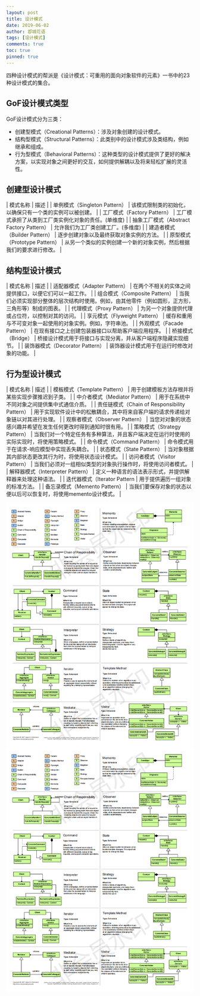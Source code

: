 ```yaml
---
layout: post
title: 设计模式
date: 2019-06-02
author: 邶城花语
tags: [设计模式]
comments: true
toc: true
pinned: true
---
```

四种设计模式的帮派是《设计模式：可重用的面向对象软件的元素》一书中的23种设计模式的集合。

## GoF设计模式类型
GoF设计模式分为三类：

- 创建型模式（Creational Patterns）：涉及对象创建的设计模式。
- 结构型模式（Structural Patterns）：此类别中的设计模式涉及类结构，例如继承和组成。
- 行为型模式（Behavioral Patterns）：这种类型的设计模式提供了更好的解决方案，以实现对象之间更好的交互，如何提供解耦以及将来轻松扩展的灵活性。

## 创建型设计模式

|   模式名称    |   描述    |
|   单例模式（Singleton Pattern）    |  该模式限制类的初始化，以确保只有一个类的实例可以被创建。 |
|   工厂模式（Factory Pattern）  |  工厂模式承担了从类到工厂类实例化对象的责任。(单维度)   |
|   抽象工厂模式（Abstract Factory Pattern）    |   允许我们为工厂类创建工厂。(多维度) |
|   建造者模式（Builder Pattern）  |    逐步创建对象以及最终获取对象实例的方法。   |
|   原型模式（Prototype Pattern）    |  从另一个类似的实例创建一个新的对象实例，然后根据我们的要求进行修改。   |

## 结构型设计模式

|   模式名称    |   描述    |
|   适配器模式（Adapter Pattern）	|   在两个不相关的实体之间提供接口，以便它们可以一起工作。  |
|   组合模式（Composite Pattern）	|   当我们必须实现部分整体的层次结构时使用。例如，由其他零件（例如圆形，正方形，三角形等）制成的图表。    |
|   代理模式（Proxy Pattern）    |   为另一个对象提供代理或占位符，以控制对其的访问。    |
|   享元模式（Flyweight Pattern）    |   缓存和重用与不可变对象一起使用的对象实例。例如，字符串池。  |
|   外观模式（Facade Pattern）	|   在现有接口之上创建包装器接口以帮助客户端应用程序。  |
|   桥接模式（Bridge）	|   桥接设计模式用于将接口与实现分离，并从客户端程序隐藏实现细节。  |
|   装饰器模式（Decorator Pattern）	|   装饰器设计模式用于在运行时修改对象的功能。  |

## 行为型设计模式

|   模式名称	|   描述    |
|   模板模式（Template Pattern）	|   用于创建模板方法存根并将某些实现步骤推迟到子类。    |
|   中介者模式（Mediator Pattern）	|   用于在系统中不同对象之间提供集中式通信介质。    |
|   责任链模式（Chain of Responsibility Pattern）	|   用于实现软件设计中的松散耦合，其中将来自客户端的请求传递给对象链以对其进行处理。    |
|   观察者模式（Observer Pattern）	|   当您对对象的状态感兴趣并希望在发生任何更改时得到通知时很有用。  |
|   策略模式（Strategy Pattern）	|   当我们对一个特定任务有多种算法，并且客户端决定在运行时使用的实际实现时，将使用策略模式。    |
|   命令模式（Command Pattern）	|   命令模式用于在请求-响应模型中实现丢失耦合。 |
|   状态模式（State Pattern）	|   当对象根据其内部状态更改其行为时，将使用状态设计模式。  |
|   访问者模式（Visitor Pattern）	|   当我们必须对一组相似类型的对象执行操作时，将使用访问者模式。    |
|   解释器模式（Interpreter Pattern）	|   定义一种语言的语法表示形式，并提供解释器来处理这种语法。    |
|   迭代器模式（Iterator Pattern	|   用于提供遍历一组对象的标准方法。    |
|   备忘录模式（Memento Pattern）	|   当我们要保存对象的状态以便以后可以恢复时，将使用memento设计模式。 |

![img](/images/designpatterns0.png)
![img](/images/designpatterns0.png)